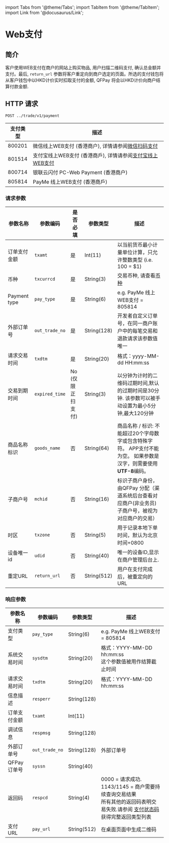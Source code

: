 import Tabs from '@theme/Tabs';
import TabItem from '@theme/TabItem';
import Link from '@docusaurus/Link';

# Web支付

## 简介

客户使用WEB支付在商户的网站上购买物品, 用户扫描二维码支付, 确认总金额并支付。最后, `return_url` 参数将客户重定向到商户选定的页面。所选的支付钱包将从客户钱包中以HKD计价实时扣取支付的金额, QFPay 将会以HKD计价向商户结算付款金额.

## HTTP 请求

`POST ../trade/v1/payment` <br/>

支付类型 | 描述
--------- | -------
800201 | 微信线上WEB支付 (香港商户), 详情请参阅[微信扫码支付](/docs/online-shop/wechat/wechat-web-qrc-payments)
801514 | 支付宝线上WEB支付 (香港商戶), 详情请参阅[支付宝线上WEB支付](/docs/online-shop/alipay/alipay-online-payments)
800714 | 银联云闪付 PC-Web Payment (香港商户)
805814 | PayMe 线上WEB支付 (香港商戶)

### 请求参数

参数名称 | 参数编码 | 是否必填 | 参数类型 | 描述
--------- | -------- | --------- | ------- | -------
订单支付金额 | `txamt` | 是 | Int(11) | 以当前货币最小计量单位计算，只允许整数类型 (i.e. 100 = $1)
币种 |`txcurrcd` | 是 | String(3) | 交易币种, 请查看[币种](/docs/preparation/paycode#支付币种)
Payment type | `pay_type` | 是 | String(6) | e.g.  PayMe 线上WEB支付 = 805814
外部订单号 | `out_trade_no` | 是 | String(128)| 开发者自定义订单号，在同一商户账户中的每笔交易和退款请求该参数值唯一
请求交易时间 | `txdtm` | 是 | String(20) | 格式：yyyy-MM-dd HH:mm:ss
交易到期时间 | `expired_time` | No<br/> (仅限正扫支付) | String(3)  | 以分钟为计时的二维码过期时间,默认的过期时间是30分钟. 该参数可以被手动设置为最小5分钟,最大120分钟
商品名称标识 | `goods_name` | 否| String(64) | 商品名称 / 标识: 不能超过20个字母数字或包含特殊字符。 APP支付不能为空。 如果参数是汉字，则需要使用**UTF-8**编码。
子商户号 | `mchid` | 否| String(16) | 标识子商户身份，由QFPay 分配（渠道系统后台查看对应商户(非业务员)子商户号，被视为对应商户的交易）
时区 | `txzone` | 否| String(5) | 用于记录本地下单时间，默认为北京时间+0800
设备唯一id | `udid` | 否| String(40) |  唯一的设备ID,显示在商户管理后台上.
重定URL | `return_url` | 否 | String(512) |  用户在支付完成后，被重定向的URL

### 响应参数

参数名称 | 参数编码 | 参数类型 | 描述
--------- | -------- | --------- | -------
支付类型 | `pay_type` | String(6) | e.g. PayMe 线上WEB支付 = 805814 |
系统交易时间 | `sysdtm` | String(20) | 格式：YYYY-MM-DD hh:mm:ss <br/> 这个参数值被用作结算截止时间 | 
请求交易时间 | `txdtm` | String(20) | 格式：YYYY-MM-DD hh:mm:ss  |
信息描述 | `resperr` | String(128) |
订单支付金额 | `txamt` | Int(11) |
调试信息 | `respmsg` | String(128) |
外部订单号 | `out_trade_no` | String(128) | 外部订单号  
QFPay 订单号 | `syssn` | String(40) | 
返回码 | `respcd` | String(4) | 0000 = 请求成功. <br/> 1143/1145 = 商户需要持续查询交易结果 <br/> 所有其他的返回码表明交易失败.请参阅 [支付状态码](/docs/preparation/paycode#交易状态码) 获得完整返回类型列表  |
支付URL | `pay_url` | String(512) | 在桌面页面中生成二维码 |